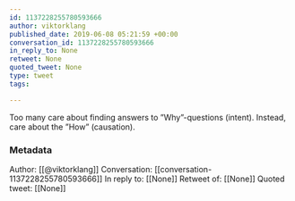 ```yaml
---
id: 1137228255780593666
author: viktorklang
published_date: 2019-06-08 05:21:59 +00:00
conversation_id: 1137228255780593666
in_reply_to: None
retweet: None
quoted_tweet: None
type: tweet
tags:

---
```


Too many care about finding answers to ”Why”-questions (intent).
Instead, care about the ”How” (causation).

### Metadata

Author: [[@viktorklang]]
Conversation: [[conversation-1137228255780593666]]
In reply to: [[None]]
Retweet of: [[None]]
Quoted tweet: [[None]]
